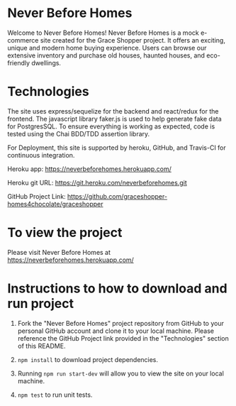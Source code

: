 # Never Before Homes

Welcome to Never Before Homes! Never Before Homes is a mock e-commerce site created for the Grace Shopper project. It offers an exciting, unique and modern home buying experience. Users can browse our extensive inventory and purchase old houses, haunted houses, and eco-friendly dwellings.

# Technologies

The site uses express/sequelize for the backend and react/redux for the frontend. The javascript library faker.js is used to help generate fake data for PostgresSQL. To ensure everything is working as expected, code is tested using the Chai BDD/TDD assertion library.

For Deployment, this site is supported by heroku, GitHub, and Travis-CI for continuous integration.

Heroku app: https://neverbeforehomes.herokuapp.com/

Heroku git URL: https://git.heroku.com/neverbeforehomes.git

GitHub Project Link: https://github.com/graceshopper-homes4chocolate/graceshopper

# To view the project

Please visit Never Before Homes at https://neverbeforehomes.herokuapp.com/

# Instructions to how to download and run project

1.  Fork the "Never Before Homes" project repository from GitHub to your personal GitHub account and clone it to your local machine. Please reference the GitHub Project link provided in the "Technologies" section of this README.

2.  `npm install` to download project dependencies.

3.  Running `npm run start-dev` will allow you to view the site on your local machine.

4.  `npm test` to run unit tests.
